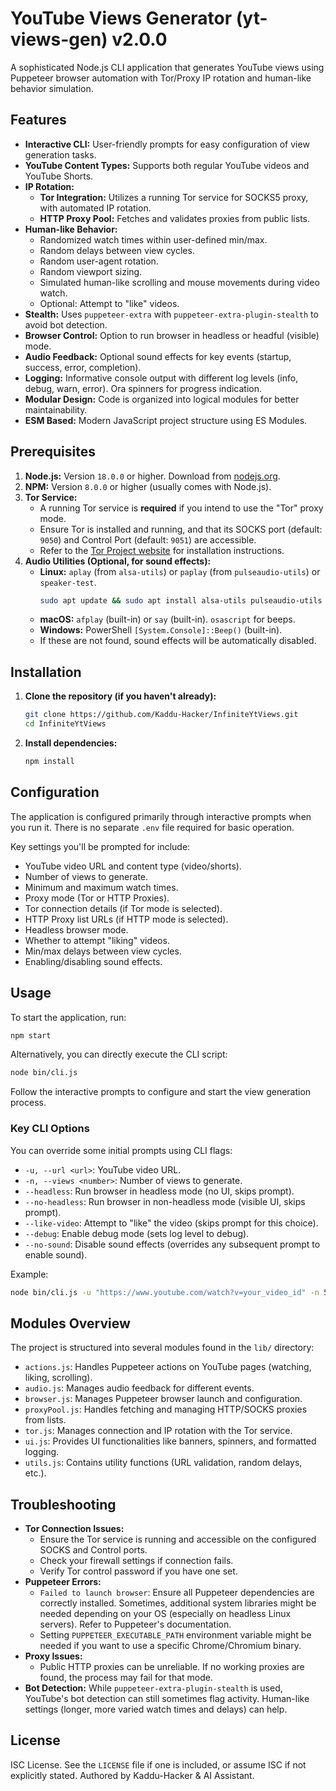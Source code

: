 # YouTube Views Generator (yt-views-gen) v2.0.0

A sophisticated Node.js CLI application that generates YouTube views using Puppeteer browser automation with Tor/Proxy IP rotation and human-like behavior simulation.

## Features

*   **Interactive CLI:** User-friendly prompts for easy configuration of view generation tasks.
*   **YouTube Content Types:** Supports both regular YouTube videos and YouTube Shorts.
*   **IP Rotation:**
    *   **Tor Integration:** Utilizes a running Tor service for SOCKS5 proxy, with automated IP rotation.
    *   **HTTP Proxy Pool:** Fetches and validates proxies from public lists.
*   **Human-like Behavior:**
    *   Randomized watch times within user-defined min/max.
    *   Random delays between view cycles.
    *   Random user-agent rotation.
    *   Random viewport sizing.
    *   Simulated human-like scrolling and mouse movements during video watch.
    *   Optional: Attempt to "like" videos.
*   **Stealth:** Uses `puppeteer-extra` with `puppeteer-extra-plugin-stealth` to avoid bot detection.
*   **Browser Control:** Option to run browser in headless or headful (visible) mode.
*   **Audio Feedback:** Optional sound effects for key events (startup, success, error, completion).
*   **Logging:** Informative console output with different log levels (info, debug, warn, error). Ora spinners for progress indication.
*   **Modular Design:** Code is organized into logical modules for better maintainability.
*   **ESM Based:** Modern JavaScript project structure using ES Modules.

## Prerequisites

1.  **Node.js:** Version `18.0.0` or higher. Download from [nodejs.org](https://nodejs.org/).
2.  **NPM:** Version `8.0.0` or higher (usually comes with Node.js).
3.  **Tor Service:**
    *   A running Tor service is **required** if you intend to use the "Tor" proxy mode.
    *   Ensure Tor is installed and running, and that its SOCKS port (default: `9050`) and Control Port (default: `9051`) are accessible.
    *   Refer to the [Tor Project website](https://www.torproject.org/) for installation instructions.
4.  **Audio Utilities (Optional, for sound effects):**
    *   **Linux:** `aplay` (from `alsa-utils`) or `paplay` (from `pulseaudio-utils`) or `speaker-test`.
        ```bash
        sudo apt update && sudo apt install alsa-utils pulseaudio-utils
        ```
    *   **macOS:** `afplay` (built-in) or `say` (built-in). `osascript` for beeps.
    *   **Windows:** PowerShell `[System.Console]::Beep()` (built-in).
    *   If these are not found, sound effects will be automatically disabled.

## Installation

1.  **Clone the repository (if you haven't already):**
    ```bash
    git clone https://github.com/Kaddu-Hacker/InfiniteYtViews.git
    cd InfiniteYtViews
    ```
2.  **Install dependencies:**
    ```bash
    npm install
    ```

## Configuration

The application is configured primarily through interactive prompts when you run it. There is no separate `.env` file required for basic operation.

Key settings you'll be prompted for include:
*   YouTube video URL and content type (video/shorts).
*   Number of views to generate.
*   Minimum and maximum watch times.
*   Proxy mode (Tor or HTTP Proxies).
*   Tor connection details (if Tor mode is selected).
*   HTTP Proxy list URLs (if HTTP mode is selected).
*   Headless browser mode.
*   Whether to attempt "liking" videos.
*   Min/max delays between view cycles.
*   Enabling/disabling sound effects.

## Usage

To start the application, run:

```bash
npm start
```

Alternatively, you can directly execute the CLI script:

```bash
node bin/cli.js
```

Follow the interactive prompts to configure and start the view generation process.

### Key CLI Options

You can override some initial prompts using CLI flags:

*   `-u, --url <url>`: YouTube video URL.
*   `-n, --views <number>`: Number of views to generate.
*   `--headless`: Run browser in headless mode (no UI, skips prompt).
*   `--no-headless`: Run browser in non-headless mode (visible UI, skips prompt).
*   `--like-video`: Attempt to "like" the video (skips prompt for this choice).
*   `--debug`: Enable debug mode (sets log level to debug).
*   `--no-sound`: Disable sound effects (overrides any subsequent prompt to enable sound).

Example:
```bash
node bin/cli.js -u "https://www.youtube.com/watch?v=your_video_id" -n 50 --headless --no-sound
```

## Modules Overview

The project is structured into several modules found in the `lib/` directory:

*   `actions.js`: Handles Puppeteer actions on YouTube pages (watching, liking, scrolling).
*   `audio.js`: Manages audio feedback for different events.
*   `browser.js`: Manages Puppeteer browser launch and configuration.
*   `proxyPool.js`: Handles fetching and managing HTTP/SOCKS proxies from lists.
*   `tor.js`: Manages connection and IP rotation with the Tor service.
*   `ui.js`: Provides UI functionalities like banners, spinners, and formatted logging.
*   `utils.js`: Contains utility functions (URL validation, random delays, etc.).

## Troubleshooting

*   **Tor Connection Issues:**
    *   Ensure the Tor service is running and accessible on the configured SOCKS and Control ports.
    *   Check your firewall settings if connection fails.
    *   Verify Tor control password if you have one set.
*   **Puppeteer Errors:**
    *   `Failed to launch browser`: Ensure all Puppeteer dependencies are correctly installed. Sometimes, additional system libraries might be needed depending on your OS (especially on headless Linux servers). Refer to Puppeteer's documentation.
    *   Setting `PUPPETEER_EXECUTABLE_PATH` environment variable might be needed if you want to use a specific Chrome/Chromium binary.
*   **Proxy Issues:**
    *   Public HTTP proxies can be unreliable. If no working proxies are found, the process may fail for that mode.
*   **Bot Detection:** While `puppeteer-extra-plugin-stealth` is used, YouTube's bot detection can still sometimes flag activity. Human-like settings (longer, more varied watch times and delays) can help.

## License

ISC License. See the `LICENSE` file if one is included, or assume ISC if not explicitly stated. Authored by Kaddu-Hacker & AI Assistant. 